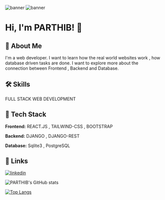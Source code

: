 ![banner](https://pbs.twimg.com/profile_banners/1596139998117777408/1683440170/1080x360)
![banner](https://api.githubtrends.io/user/svg/PARTHIB-DEB/langs?time_range=one_year&use_percent=True&theme=dark)


# Hi, I'm PARTHIB! 👋

## 🚀 About Me
I'm a web developer. I want to learn how the real world websites work , how database driven tasks are done. I want to explore more about the connection between Frontend , Backend and Database.


## 🛠 Skills
FULL STACK WEB DEVELOPMENT


## 🔦 Tech Stack

**Frontend:** REACT.JS , TAILWIND-CSS , BOOTSTRAP

**Backend:** DJANGO , DJANGO-REST

**Database:** Sqlite3 , PostgreSQL



## 🎷 Links
[![linkedin](https://img.shields.io/badge/linkedin-0A66C2?style=for-the-badge&logo=linkedin&logoColor=white)](https://www.linkedin.com/in/parthib-kumar-deb-a438a6234/)

![PARTHIB's GitHub stats](https://github-readme-stats.vercel.app/api?username=PARTHIB-DEB&show_icons=true&theme=highcontrast)

[![Top Langs](https://github-readme-stats.vercel.app/api/top-langs/?username=PARTHIB-DEB&layout=pie)](https://github.com/PARTHIB-FRB/github-readme-stats)
